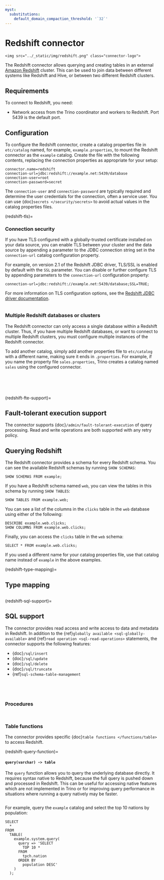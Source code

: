```yaml
---
myst:
  substitutions:
    default_domain_compaction_threshold: '`32`'
---
```


# Redshift connector

```{raw} html
<img src="../_static/img/redshift.png" class="connector-logo">
```

The Redshift connector allows querying and creating tables in an
external [Amazon Redshift](https://aws.amazon.com/redshift/) cluster. This can be used to join data between
different systems like Redshift and Hive, or between two different
Redshift clusters.

## Requirements

To connect to Redshift, you need:

- Network access from the Trino coordinator and workers to Redshift.
  Port 5439 is the default port.

## Configuration

To configure the Redshift connector, create a catalog properties file in
`etc/catalog` named, for example, `example.properties`, to mount the
Redshift connector as the `example` catalog. Create the file with the
following contents, replacing the connection properties as appropriate for your
setup:

```text
connector.name=redshift
connection-url=jdbc:redshift://example.net:5439/database
connection-user=root
connection-password=secret
```

The `connection-user` and `connection-password` are typically required and
determine the user credentials for the connection, often a service user. You can
use {doc}`secrets </security/secrets>` to avoid actual values in the catalog
properties files.

(redshift-tls)=
### Connection security

If you have TLS configured with a globally-trusted certificate installed on your
data source, you can enable TLS between your cluster and the data
source by appending a parameter to the JDBC connection string set in the
`connection-url` catalog configuration property.

For example, on version 2.1 of the Redshift JDBC driver, TLS/SSL is enabled by
default with the `SSL` parameter. You can disable or further configure TLS
by appending parameters to the `connection-url` configuration property:

```properties
connection-url=jdbc:redshift://example.net:5439/database;SSL=TRUE;
```

For more information on TLS configuration options, see the [Redshift JDBC driver
documentation](https://docs.aws.amazon.com/redshift/latest/mgmt/jdbc20-configuration-options.html#jdbc20-ssl-option).

```{include} jdbc-authentication.fragment
```

### Multiple Redshift databases or clusters

The Redshift connector can only access a single database within
a Redshift cluster. Thus, if you have multiple Redshift databases,
or want to connect to multiple Redshift clusters, you must configure
multiple instances of the Redshift connector.

To add another catalog, simply add another properties file to `etc/catalog`
with a different name, making sure it ends in `.properties`. For example,
if you name the property file `sales.properties`, Trino creates a
catalog named `sales` using the configured connector.

```{include} jdbc-common-configurations.fragment
```

```{include} query-comment-format.fragment
```

```{include} jdbc-domain-compaction-threshold.fragment
```

```{include} jdbc-case-insensitive-matching.fragment
```

```{include} non-transactional-insert.fragment
```

(redshift-fte-support)=
## Fault-tolerant execution support

The connector supports {doc}`/admin/fault-tolerant-execution` of query
processing. Read and write operations are both supported with any retry policy.

## Querying Redshift

The Redshift connector provides a schema for every Redshift schema.
You can see the available Redshift schemas by running `SHOW SCHEMAS`:

```
SHOW SCHEMAS FROM example;
```

If you have a Redshift schema named `web`, you can view the tables
in this schema by running `SHOW TABLES`:

```
SHOW TABLES FROM example.web;
```

You can see a list of the columns in the `clicks` table in the `web` database
using either of the following:

```
DESCRIBE example.web.clicks;
SHOW COLUMNS FROM example.web.clicks;
```

Finally, you can access the `clicks` table in the `web` schema:

```
SELECT * FROM example.web.clicks;
```

If you used a different name for your catalog properties file, use that catalog
name instead of `example` in the above examples.

(redshift-type-mapping)=
## Type mapping

```{include} jdbc-type-mapping.fragment
```

(redshift-sql-support)=
## SQL support

The connector provides read access and write access to data and metadata in
Redshift. In addition to the {ref}`globally available
<sql-globally-available>` and {ref}`read operation <sql-read-operations>`
statements, the connector supports the following features:

- {doc}`/sql/insert`
- {doc}`/sql/update`
- {doc}`/sql/delete`
- {doc}`/sql/truncate`
- {ref}`sql-schema-table-management`

```{include} sql-update-limitation.fragment
```

```{include} sql-delete-limitation.fragment
```

```{include} alter-table-limitation.fragment
```

```{include} alter-schema-limitation.fragment
```

### Procedures

```{include} jdbc-procedures-flush.fragment
```
```{include} procedures-execute.fragment
```

### Table functions

The connector provides specific {doc}`table functions </functions/table>` to
access Redshift.

(redshift-query-function)=
#### `query(varchar) -> table`

The `query` function allows you to query the underlying database directly. It
requires syntax native to Redshift, because the full query is pushed down and
processed in Redshift. This can be useful for accessing native features which
are not implemented in Trino or for improving query performance in situations
where running a query natively may be faster.

```{include} query-passthrough-warning.fragment
```

For example, query the `example` catalog and select the top 10 nations by
population:

```
SELECT
  *
FROM
  TABLE(
    example.system.query(
      query => 'SELECT
        TOP 10 *
      FROM
        tpch.nation
      ORDER BY
        population DESC'
    )
  );
```

```{include} query-table-function-ordering.fragment
```
